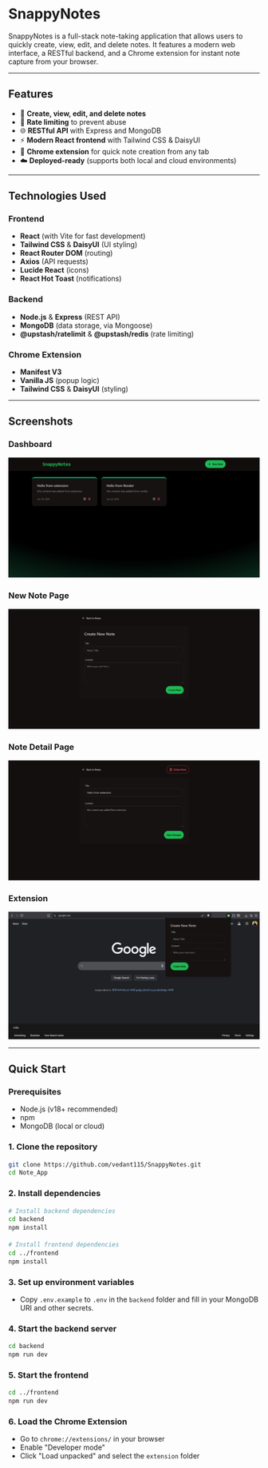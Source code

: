 # SnappyNotes

SnappyNotes is a full-stack note-taking application that allows users to quickly create, view, edit, and delete notes. It features a modern web interface, a RESTful backend, and a Chrome extension for instant note capture from your browser.

---

## Features

- 📝 **Create, view, edit, and delete notes**
- 🚦 **Rate limiting** to prevent abuse
- 🌐 **RESTful API** with Express and MongoDB
- ⚡ **Modern React frontend** with Tailwind CSS & DaisyUI
- 🧩 **Chrome extension** for quick note creation from any tab
- ☁️ **Deployed-ready** (supports both local and cloud environments)

---

## Technologies Used

### Frontend
- **React** (with Vite for fast development)
- **Tailwind CSS** & **DaisyUI** (UI styling)
- **React Router DOM** (routing)
- **Axios** (API requests)
- **Lucide React** (icons)
- **React Hot Toast** (notifications)

### Backend
- **Node.js** & **Express** (REST API)
- **MongoDB** (data storage, via Mongoose)
- **@upstash/ratelimit** & **@upstash/redis** (rate limiting)

### Chrome Extension
- **Manifest V3**
- **Vanilla JS** (popup logic)
- **Tailwind CSS** & **DaisyUI** (styling)

---

## Screenshots

### Dashboard
![Dashboard](snaps/snappynotes_dashboard.png)

### New Note Page
![New Note Page](snaps/snappynotes_new_note.png)

### Note Detail Page
![Note Detail Page](snaps/snappynotes_note_page.png)

### Extension
![Extension](snaps/snappynotes_extension.png)

---

## Quick Start

### Prerequisites
- Node.js (v18+ recommended)
- npm
- MongoDB (local or cloud)

### 1. Clone the repository
```bash
git clone https://github.com/vedant115/SnappyNotes.git
cd Note_App
```

### 2. Install dependencies
```bash
# Install backend dependencies
cd backend
npm install

# Install frontend dependencies
cd ../frontend
npm install
```

### 3. Set up environment variables
- Copy `.env.example` to `.env` in the `backend` folder and fill in your MongoDB URI and other secrets.

### 4. Start the backend server
```bash
cd backend
npm run dev
```

### 5. Start the frontend
```bash
cd ../frontend
npm run dev
```

### 6. Load the Chrome Extension
- Go to `chrome://extensions/` in your browser
- Enable "Developer mode"
- Click "Load unpacked" and select the `extension` folder
